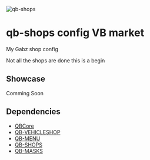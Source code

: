 ![qb-shops](https://user-images.githubusercontent.com/69800408/190933574-65663cd9-a86b-4e53-9f5c-45559f37879e.png)
# qb-shops config VB market
My Gabz shop config 

Not all the shops are done this is a begin 

## Showcase

Comming Soon
 
## Dependencies

- [QBCore](https://github.com/qbcore-framework/qb-core)
- [QB-VEHICLESHOP](https://github.com/qbcore-framework/qb-vehicleshop)
- [QB-MENU](https://github.com/qbcore-framework/qb-shops)
- [QB-SHOPS](https://github.com/qbcore-framework/qb-shops)
- [QB-MASKS](https://github.com/oomejip/qb-masks)


